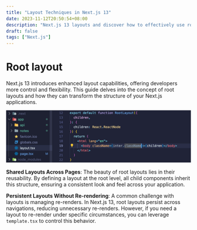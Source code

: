 ```yaml
---
title: "Layout Techniques in Next.js 13"
date: 2023-11-12T20:50:54+08:00
description: "Next.js 13 layouts and discover how to effectively use root layouts to structure your applications."
draft: false
tags: ["Next.js"]
---
```


# Root layout

Next.js 13 introduces enhanced layout capabilities, offering developers more control and flexibility. This guide delves into the concept of root layouts and how they can transform the structure of your Next.js applications.

!["root layout"](/static/images/0003.png)

**Shared Layouts Across Pages**: The beauty of root layouts lies in their reusability. By defining a layout at the root level, all child components inherit this structure, ensuring a consistent look and feel across your application.

**Persistent Layouts Without Re-rendering**: A common challenge with layouts is managing re-renders. In Next.js 13, root layouts persist across navigations, reducing unnecessary re-renders. However, if you need a layout to re-render under specific circumstances, you can leverage `template.tsx` to control this behavior.
